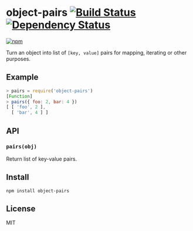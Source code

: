 # object-pairs [![Build Status][travis-badge]][travis] [![Dependency Status][david-badge]][david]

[![npm](https://nodei.co/npm/object-pairs.png)](https://nodei.co/npm/object-pairs/)

[travis]: https://travis-ci.org/eush77/object-pairs
[travis-badge]: https://travis-ci.org/eush77/object-pairs.svg
[david]: https://david-dm.org/eush77/object-pairs
[david-badge]: https://david-dm.org/eush77/object-pairs.png

Turn an object into list of `[key, value]` pairs for mapping, iterating or other purposes.

## Example

```js
> pairs = require('object-pairs')
[Function]
> pairs({ foo: 2, bar: 4 })
[ [ 'foo', 2 ],
  [ 'bar', 4 ] ]
```

## API

### `pairs(obj)`

Return list of key-value pairs.

## Install

```shell
npm install object-pairs
```

## License

MIT
